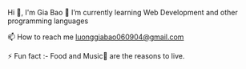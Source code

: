 Hi 👋, I'm Gia Bao
🌱 I’m currently learning Web Development and other programming languages

📫 How to reach me luonggiabao060904@gmail.com

⚡ Fun fact :- Food and Music🎵 are the reasons to live.
